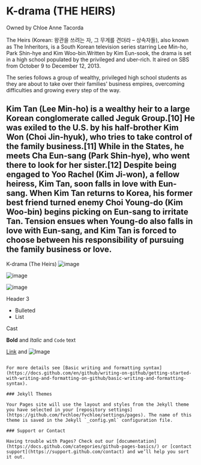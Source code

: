 # K-drama (THE HEIRS)
Owned by Chloe Anne Tacorda

The Heirs (Korean: 왕관을 쓰려는 자, 그 무게를 견뎌라 – 상속자들), also known as The Inheritors, is a South Korean television series starring Lee Min-ho, Park Shin-hye and Kim Woo-bin.Written by Kim Eun-sook, the drama is set in a high school populated by the privileged and uber-rich. It aired on SBS from October 9 to December 12, 2013.

The series follows a group of wealthy, privileged high school students as they are about to take over their families' business empires, overcoming difficulties and growing every step of the way.

Kim Tan (Lee Min-ho) is a wealthy heir to a large Korean conglomerate called Jeguk Group.[10] He was exiled to the U.S. by his half-brother Kim Won (Choi Jin-hyuk), who tries to take control of the family business.[11] While in the States, he meets Cha Eun-sang (Park Shin-hye), who went there to look for her sister.[12] Despite being engaged to Yoo Rachel (Kim Ji-won), a fellow heiress, Kim Tan, soon falls in love with Eun-sang. When Kim Tan returns to Korea, his former best friend turned enemy Choi Young-do (Kim Woo-bin) begins picking on Eun-sang to irritate Tan. Tension ensues when Young-do also falls in love with Eun-sang, and Kim Tan is forced to choose between his responsibility of pursuing the family business or love.
-----------------------------------------------------------
K-drama (The Heirs)
![image](https://user-images.githubusercontent.com/103014899/166096082-cc43e024-6053-49f9-8a4d-633dd4ef082b.png)

![image](https://user-images.githubusercontent.com/103014899/166096093-f1e1ced7-e7fa-4e43-be55-8b96422b3f07.png)

![image](https://user-images.githubusercontent.com/103014899/166096111-c9a62304-b7de-44e5-9108-b4a5c67486a9.png)

Header 3

- Bulleted
- List

Cast



**Bold** and _Italic_ and `Code` text

[Link](url) and ![Image](src)
```

For more details see [Basic writing and formatting syntax](https://docs.github.com/en/github/writing-on-github/getting-started-with-writing-and-formatting-on-github/basic-writing-and-formatting-syntax).

### Jekyll Themes

Your Pages site will use the layout and styles from the Jekyll theme you have selected in your [repository settings](https://github.com/fvchloe/fvchloe/settings/pages). The name of this theme is saved in the Jekyll `_config.yml` configuration file.

### Support or Contact

Having trouble with Pages? Check out our [documentation](https://docs.github.com/categories/github-pages-basics/) or [contact support](https://support.github.com/contact) and we’ll help you sort it out.
